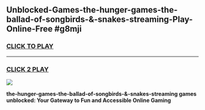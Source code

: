 
## Unblocked-Games-the-hunger-games-the-ballad-of-songbirds-&-snakes-streaming-Play-Online-Free #g8mji
<h3>
<a href="https://us.freeplayer.one?title=the-hunger-games-the-ballad-of-songbirds-&-snakes-streaming&ref=10M">CLICK TO PLAY</a></h3>
<hr>

<h3>
<a href="https://us.freeplayer.one?title=the-hunger-games-the-ballad-of-songbirds-&-snakes-streaming&ref=10M">CLICK 2 PLAY</a>
  
</h3>

<a href="https://us.freeplayer.one?title=the-hunger-games-the-ballad-of-songbirds-&-snakes-streaming&ref=10M"><img src="https://clearcache.store/games.png"></a>


**the-hunger-games-the-ballad-of-songbirds-&-snakes-streaming games unblocked: Your Gateway to Fun and Accessible Online Gaming**
